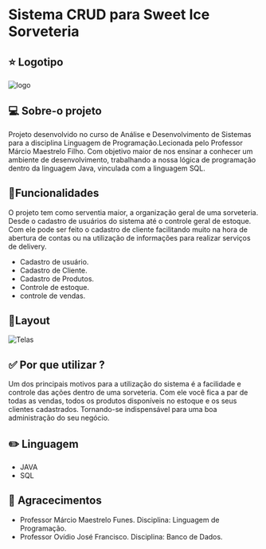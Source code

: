 
# Sistema CRUD para Sweet Ice Sorveteria

## :star: Logotipo 

![logo](https://ik.imagekit.io/l4qsjmwlnl/telaSplash_fEi2eOaAF.png)	


## :computer: Sobre-o projeto
 Projeto desenvolvido no curso de Análise e Desenvolvimento de Sistemas para a disciplina Linguagem de Programação.Lecionada pelo Professor Márcio Maestrelo Filho. Com objetivo maior de nos ensinar a conhecer um ambiente de desenvolvimento, trabalhando a nossa lógica de programação dentro da linguagem Java, vinculada com a linguagem SQL.  


## :hammer:Funcionalidades
 O projeto tem como serventia maior, a organização geral de uma sorveteria. Desde o cadastro de usuários do sistema até o controle geral de estoque. Com ele pode ser feito o cadastro de cliente facilitando muito na hora de abertura de contas ou na utilização de informações para realizar serviços de delivery. 

* Cadastro de usuário.
* Cadastro de Cliente.
* Cadastro de Produtos.
* Controle de estoque.
* controle de vendas.


## :art:Layout
 ![Telas](https://i.picasion.com/pic90/982c2829fae076b0f8cda9f04ab39b6f.gif)
 

## :white_check_mark: Por que utilizar ?
 Um dos principais motivos para a utilização do sistema é a facilidade e controle das ações dentro de uma sorveteria. Com ele você fica a par de todas as vendas, todos os produtos disponíveis no estoque e os seus clientes cadastrados. Tornando-se indispensável para uma boa administração do seu negócio. 

## :pencil2: Linguagem
* JAVA
* SQL

## :pray: Agracecimentos
* Professor Márcio Maestrelo Funes. Disciplina: Linguagem de Programação.
* Professor Ovídio José Francisco. Disciplina: Banco de Dados.
